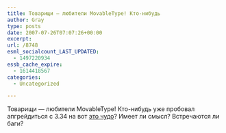 ```yaml
---
title: Товарищи — любители MovableType! Кто-нибудь
author: Gray
type: posts
date: 2007-07-26T07:07:26+00:00
excerpt:
url: /8748
esml_socialcount_LAST_UPDATED:
  - 1497220934
essb_cache_expire:
  - 1614418567
categories:
  - Uncategorized

---
```








Товарищи &#8212; любители MovableType! Кто-нибудь уже пробовал апгрейдиться с 3.34 на вот <a href="http://www.movabletype.org/2007/07/mt4-release-candidate.html" target="_blank">это чудо</a>? Имеет ли смысл? Встречаются ли баги?